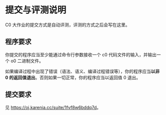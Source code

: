 # 提交与评测说明

C0 大作业的提交方式是自动评测，评测的方式之后会写在这里。

## 程序要求

你提交的程序应当至少能通过命令行参数接收一个 c0 代码文件的输入，并输出一个 o0 二进制文件。

如果编译过程中出现了错误（语法、语义、编译过程错误等），你的程序应当**以非 0 的返回值退出**。否则如果一切正常，你的程序应当以返回值 0 退出。

## 提交要求

见 <https://oj.karenia.cc/suite/1fvf8w6bddq7d>。
